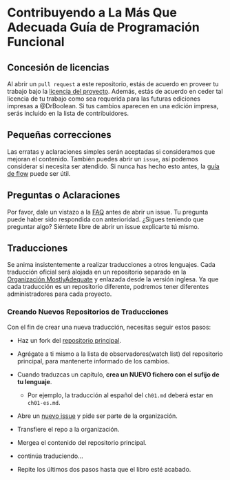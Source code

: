 # Contribuyendo a La Más Que Adecuada Guía de Programación Funcional

## Concesión de licencias

Al abrir un `pull request` a este repositorio, estás de acuerdo en proveer tu trabajo bajo la [licencia del proyecto](LICENSE). Además, estás de acuerdo en ceder tal licencia de tu trabajo como sea requerida para las futuras ediciones impresas a @DrBoolean. Si tus cambios aparecen en una edición impresa, serás incluido en la lista de contribuidores.

## Pequeñas correcciones

Las erratas y aclaraciones simples serán aceptadas si consideramos que mejoran el contenido. También puedes abrir un `issue`, así podemos considerar si necesita ser atendido. Si nunca has hecho esto antes, la [guía de flow](https://guides.github.com/introduction/flow/) puede ser útil.

## Preguntas o Aclaraciones

Por favor, dale un vistazo a la [FAQ](FAQ-es.md) antes de abrir un issue. Tu pregunta puede haber sido respondida con anterioridad. ¿Sigues teniendo que preguntar algo? Siéntete libre de abrir un issue explicarte tú mismo.
 
## Traducciones

Se anima insistentemente a realizar traducciones a otros lenguajes. Cada traducción oficial será alojada en un repositorio separado en la [Organización MostlyAdequate](https://github.com/MostlyAdequate) y enlazada desde la versión inglesa.
Ya que cada traducción es un repositorio diferente, podremos tener diferentes administradores para cada proyecto.

### Creando Nuevos Repositorios de Traducciones

Con el fin de crear una nueva traducción, necesitas seguir estos pasos:

* Haz un fork del [repositorio principal](https://github.com/MostlyAdequate/mostly-adequate-guide).
* Agrégate a ti mismo a la lista de observadores(watch list) del repositorio principal, para mantenerte informado de los cambios.
* Cuando traduzcas un capítulo, **crea un NUEVO fichero con el sufijo de tu lenguaje**.
  * Por ejemplo, la traducción al español del `ch01.md` deberá estar en `ch01-es.md`.
* Abre un [nuevo issue](https://github.com/MostlyAdequate/mostly-adequate-guide/issues/new) y pide ser parte de la organización.

* Transfiere el repo a la organización.
* Mergea el contenido del repositorio principal.
* continúa traduciendo...
* Repite los últimos dos pasos hasta que el libro esté acabado. 
